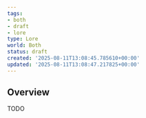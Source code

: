 ```yaml
---
tags:
- both
- draft
- lore
type: Lore
world: Both
status: draft
created: '2025-08-11T13:08:45.785610+00:00'
updated: '2025-08-11T13:08:47.217825+00:00'
---
```



## Overview

TODO
